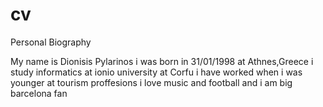 # cv
Personal Biography
 

My name is Dionisis Pylarinos
i was born in 31/01/1998 at Athnes,Greece
i study informatics at ionio university at Corfu 
i have worked when i was younger at tourism proffesions
i love music and football 
and i am big barcelona  fan 

